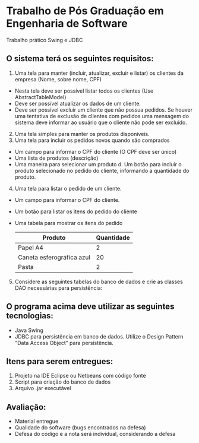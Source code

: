 # Trabalho de Pós Graduação em Engenharia de Software

Trabalho prático Swing e JDBC



## O sistema terá os seguintes requisitos:

1. Uma tela para manter (incluir, atualizar, excluir e listar) os clientes da empresa (Nome, sobre nome, CPF)
  - Nesta tela deve ser possível listar todos os clientes (Use AbstractTableModel)
  - Deve ser possível atualizar os dados de um cliente.
  - Deve ser possível excluir um cliente que não possua pedidos. Se houver uma tentativa de exclusão de clientes com pedidos uma mensagem do sistema deve informar ao usuário que o cliente não pode ser excluído.
2. Uma tela simples para manter os produtos disponíveis.
3. Uma tela para incluir os pedidos novos quando são comprados
  - Um campo para informar o CPF do cliente (O CPF deve ser único)
  - Uma lista de produtos (descrição)
  - Uma maneira para selecionar um produto
d. Um botão para incluir o produto selecionado no pedido do cliente, informando a quantidade do produto.
4. Uma tela para listar o pedido de um cliente.
  - Um campo para informar o CPF do cliente.
  - Um botão para listar os itens do pedido do cliente
  - Uma tabela para mostrar os itens do pedido

    |Produto                  |Quantidade|
    | ----------------------- | -------- |
    |Papel A4                 |2         |
    |Caneta esferográfica azul|20        |
    |Pasta                    |2         |

5. Considere as seguintes tabelas do banco de dados e crie as classes DAO necessárias para persistência:

## O programa acima deve utilizar as seguintes tecnologias:
  - Java Swing
  - JDBC para persistência em banco de dados. Utilize o Design Pattern “Data Access Object” para persistência.
## Itens para serem entregues:
1. Projeto na IDE Eclipse ou Netbeans com código fonte
2. Script para criação do banco de dados
3. Arquivo .jar executável

## Avaliação:
 - Material entregue
 - Qualidade do software (bugs encontrados na defesa)
 - Defesa do código e a nota será individual, considerando a defesa
